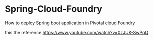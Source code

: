 # Spring-Cloud-Foundry
How to deploy Spring boot application in Pivotal cloud Foundry

this the reference
https://www.youtube.com/watch?v=0zJUK-SwPqQ
